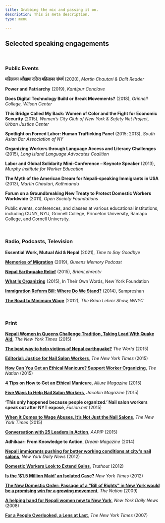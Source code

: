 ```yaml
---
title: Grabbing the mic and passing it on.
description: This is meta description.
type: menu

---
```

## **Selected speaking engagements**

<br>

### **Public Events**

**महिलाका आँखामा दलित महिलाका संघर्ष** (2020), _Martin Chautari & Dalit Reader_

**Power and Patriarchy** (2019), _Kantipur Conclave_

**Does Digital Technology Build or Break Movements?** (2018), _Grinnell College, Wilson Center_

**This Bridge Called My Back: Women of Color and the Fight for Economic Security** (2015), _Women’s City Club of New York & Safety Net Project, Urban Justice Center_

**Spotlight on Forced Labor: Human Trafficking Panel** (2015; 2013), _South Asian Bar Association of NY_

**Organizing Workers through Language Access and Literacy Challenges** (2015), _Long Island Language Advocates Coalition_

**Labor and Global Solidarity Mini-Conference – Keynote Speaker** (2013), _Murphy Institute for Worker Education_

**The Myth of the American Dream for Nepali-speaking Immigrants in USA** (2013), _Martin Chautari, Kathmandu_

**Forum on a Groundbreaking New Treaty to Protect Domestic Workers Worldwide** (2011), _Open Society Foundations_

Public events, conferences, and classes at various educational institutions, including CUNY, NYU, Grinnell College, Princeton University, Ramapo College, and Cornell University.

**<br>**

### **Radio, Podcasts, Television**

**Essential Work, Mutual Aid & Nepal** (2021), _Time to Say Goodbye_

[**Memories of Migration**]() (2019), _Queens Memory Podcast_

[**Nepal Earthquake Relief**]() (2015), _BrianLehrer.tv_

[**What Is Organizing**](https://www.youtube.com/watch?v=l65i0sFulcI) (2015), In Their Own Words, New York Foundation

[**Immigration Reform Bill: Where Do We Stand?**](https://www.youtube.com/watch?v=7Ll6EO6GepM) (2014), Sampreshan

[**The Road to Minimum Wage**](https://www.wnyc.org/story/199041-road-minimum-wage/) (2012), _The Brian Lehrer Show, WNYC_

**<br>**

### **Print**

[**Nepali Women in Queens Challenge Tradition, Taking Lead With Quake Aid**](https://www.nytimes.com/2015/09/05/nyregion/nepali-women-in-queens-challenge-tradition-and-take-lead-in-earthquake-response.html), _The New York Times_ (2015)

[**The best way to help victims of Nepal earthquake?**](https://www.pri.org/stories/2015-04-30/best-way-help-victims-nepal-earthquake-raise-money-and-dont-try-travel-there) _The World_ (2015)

[**Editorial: Justice for Nail Salon Workers**](https://www.nytimes.com/2015/05/12/opinion/justice-for-nail-salon-workers.html), _The New York Times_ (2015)

[**How Can You Get an Ethical Manicure? Support Worker Organizing**](https://www.thenation.com/article/archive/how-can-you-get-ethical-manicure-support-worker-organizing/), _The Nation_ (2015)

[**4 Tips on How to Get an Ethical Manicure**](https://www.allure.com/story/how-to-get-ethical-manicure), _Allure Magazine_ (2015)

[**Five Ways to Help Nail Salon Workers**](https://www.jacobinmag.com/2015/05/five-ways-to-help-nail-salon-workers), _Jacobin Magazine_ (2015)

**‘This only happened because people organized.’ Nail salon workers speak out after NYT exposé**, _Fusion.net_ (2015)

[**When It Comes to Wage Abuses, It’s Not Just the Nail Salons**](https://www.nytimes.com/2015/05/20/nyregion/when-it-comes-to-wage-abuses-its-not-just-the-nail-salons.html), _The New York Times_ (2015)

[**Conversation with 25 Leaders in Action**](https://aapip.org/our-stories/conversation-with-25-leaders-in-action-luna-ranjit), _AAPIP_ (2015)

**Adhikaar: From Knowledge to Action**, _Dream Magazine_ (2014)

[**Nepali immigrants pushing for better working conditions at city's nail salons**](https://www.nydailynews.com/new-york/nepali-immigrants-pushing-better-working-conditions-city-nail-salons-article-1.1058899), _New York Daily News_ (2012)

[**Domestic Workers Look to Extend Gains**](https://truthout.org/articles/domestic-workers-look-to-extend-gains/), _Truthout_ (2012)

[**Is the ‘$1.5 Million Maid’ an Isolated Case?**](https://india.blogs.nytimes.com/2012/03/28/is-the-1-5-million-maid-an-isolated-case) _New York Times_ (2012)

[**The New Domestic Order: Passage of a "Bill of Rights" in New York would be a promising win for a growing movement**](https://www.thenation.com/article/archive/new-domestic-order/), _The Nation_ (2009)

[**A helping hand for Nepali women new to New York**](https://www.nydailynews.com/new-york/bronx/helping-hand-nepali-women-new-new-york-article-1.358478), _New York Daily News_ (2008)

[**For a People Overlooked, a Lens at Last**](https://www.nytimes.com/2007/04/29/nyregion/thecity/29stre.html), _The New York Times_ (2007)
